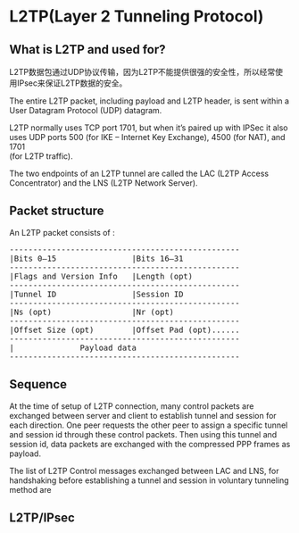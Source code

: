# L2TP(Layer 2 Tunneling Protocol)  

## What is L2TP and used for?
L2TP数据包通过UDP协议传输，因为L2TP不能提供很强的安全性，所以经常使用IPsec来保证L2TP数据的安全。    

The entire L2TP packet, including payload and L2TP header, is sent within a
User Datagram Protocol (UDP) datagram.  
  
L2TP normally uses TCP port 1701, but when it’s paired up with IPSec it also  
uses UDP ports 500 (for IKE – Internet Key Exchange), 4500 (for NAT), and 1701  
(for L2TP traffic).  

The two endpoints of an L2TP tunnel are called the LAC (L2TP Access Concentrator) 
and the LNS (L2TP Network Server).

## Packet structure
An L2TP packet consists of :
<pre>
-------------------------------------------------
|Bits 0–15                |Bits 16–31
-------------------------------------------------
|Flags and Version Info   |Length (opt)
-------------------------------------------------
|Tunnel ID                |Session ID
-------------------------------------------------
|Ns (opt)                 |Nr (opt)
-------------------------------------------------
|Offset Size (opt)        |Offset Pad (opt)......
-------------------------------------------------
|              Payload data 
-------------------------------------------------
</pre>

## Sequence
At the time of setup of L2TP connection, many control packets are exchanged between 
server and client to establish tunnel and session for each direction. One peer requests 
the other peer to assign a specific tunnel and session id through these control packets.
Then using this tunnel and session id, data packets are exchanged with the compressed 
PPP frames as payload.

The list of L2TP Control messages exchanged between LAC and LNS, for handshaking before 
establishing a tunnel and session in voluntary tunneling method are 








## L2TP/IPsec


